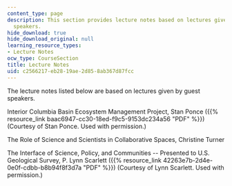```yaml
---
content_type: page
description: This section provides lecture notes based on lectures given by guest
  speakers.
hide_download: true
hide_download_original: null
learning_resource_types:
- Lecture Notes
ocw_type: CourseSection
title: Lecture Notes
uid: c2566217-eb28-19ae-2d85-8ab367d87fcc
---
```


The lecture notes listed below are based on lectures given by guest speakers.

Interior Columbia Basin Ecosystem Management Project, Stan Ponce ({{% resource_link baac6947-cc30-18ed-f9c5-9153dc234a56 "PDF" %}}) (Courtesy of Stan Ponce. Used with permission.)

The Role of Science and Scientists in Collaborative Spaces, Christine Turner

The Interface of Science, Policy, and Communities -- Presented to U.S. Geological Survey, P. Lynn Scarlett ({{% resource_link 42263e7b-2d4e-0e0f-cdbb-b8b94f8f3d7a "PDF" %}}) (Courtesy of Lynn Scarlett. Used with permission.)